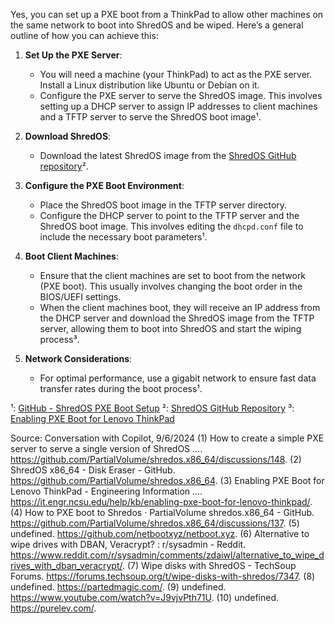 Yes, you can set up a PXE boot from a ThinkPad to allow other machines on the same network to boot into ShredOS and be wiped. Here’s a general outline of how you can achieve this:

1. **Set Up the PXE Server**:
   - You will need a machine (your ThinkPad) to act as the PXE server. Install a Linux distribution like Ubuntu or Debian on it.
   - Configure the PXE server to serve the ShredOS image. This involves setting up a DHCP server to assign IP addresses to client machines and a TFTP server to serve the ShredOS boot image¹.

2. **Download ShredOS**:
   - Download the latest ShredOS image from the [ShredOS GitHub repository](https://github.com/PartialVolume/shredos.x86_64)².

3. **Configure the PXE Boot Environment**:
   - Place the ShredOS boot image in the TFTP server directory.
   - Configure the DHCP server to point to the TFTP server and the ShredOS boot image. This  involves editing the `dhcpd.conf` file to include the necessary boot parameters¹.

4. **Boot Client Machines**:
   - Ensure that the client machines are set to boot from the network (PXE boot). This usually involves changing the boot order in the BIOS/UEFI settings.
   - When the client machines boot, they will receive an IP address from the DHCP server and download the ShredOS image from the TFTP server, allowing them to boot into ShredOS and start the wiping process³.

5. **Network Considerations**:
   - For optimal performance, use a gigabit network to ensure fast data transfer rates during the boot process¹.

¹: [GitHub - ShredOS PXE Boot Setup](https://github.com/PartialVolume/shredos.x86_64/discussions/148)
²: [ShredOS GitHub Repository](https://github.com/PartialVolume/shredos.x86_64)
³: [Enabling PXE Boot for Lenovo ThinkPad](https://it.engr.ncsu.edu/help/kb/enabling-pxe-boot-for-lenovo-thinkpad/)

Source: Conversation with Copilot, 9/6/2024
(1) How to create a simple PXE server to serve a single version of ShredOS .... https://github.com/PartialVolume/shredos.x86_64/discussions/148.
(2) ShredOS x86_64 - Disk Eraser - GitHub. https://github.com/PartialVolume/shredos.x86_64.
(3) Enabling PXE Boot for Lenovo ThinkPad - Engineering Information .... https://it.engr.ncsu.edu/help/kb/enabling-pxe-boot-for-lenovo-thinkpad/.
(4) How to PXE boot to Shredos · PartialVolume shredos.x86_64 - GitHub. https://github.com/PartialVolume/shredos.x86_64/discussions/137.
(5) undefined. https://github.com/netbootxyz/netboot.xyz.
(6) Alternative to wipe drives with DBAN, Veracrypt? : r/sysadmin - Reddit. https://www.reddit.com/r/sysadmin/comments/zdaiwl/alternative_to_wipe_drives_with_dban_veracrypt/.
(7) Wipe disks with ShredOS - TechSoup Forums. https://forums.techsoup.org/t/wipe-disks-with-shredos/7347.
(8) undefined. https://partedmagic.com/.
(9) undefined. https://www.youtube.com/watch?v=J9vjvPth71U.
(10) undefined. https://purelev.com/.
